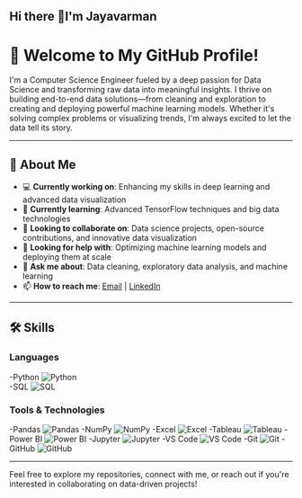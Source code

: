 ## Hi there 👋I'm Jayavarman

# 👋 Welcome to My GitHub Profile!

I'm a Computer Science Engineer fueled by a deep passion for Data Science and transforming raw data into meaningful insights. I thrive on building end-to-end data solutions—from cleaning and exploration to creating and deploying powerful machine learning models. Whether it's solving complex problems or visualizing trends, I'm always excited to let the data tell its story.

---

## 🚀 About Me
- 💻 **Currently working on**: Enhancing my skills in deep learning and advanced data visualization  
- 🌱 **Currently learning**: Advanced TensorFlow techniques and big data technologies  
- 👯 **Looking to collaborate on**: Data science projects, open-source contributions, and innovative data visualization  
- 🤔 **Looking for help with**: Optimizing machine learning models and deploying them at scale  
- 💬 **Ask me about**: Data cleaning, exploratory data analysis, and machine learning  
- 📫 **How to reach me**: [Email](mailto:jayavarman1207@gmail.com) | [LinkedIn](https://www.linkedin.com/in/jaya-varman-400627246/)  

---

## 🛠️ Skills

### Languages
-Python ![Python](https://img.shields.io/badge/Python-3776AB?style=flat&logo=python&logoColor=white)  
-SQL ![SQL](https://img.shields.io/badge/SQL-336791?style=flat&logo=postgresql&logoColor=white)

### Tools & Technologies
-Pandas ![Pandas](https://img.shields.io/badge/Pandas-150458?style=flat&logo=pandas&logoColor=white)
-NumPy ![NumPy](https://img.shields.io/badge/NumPy-013243?style=flat&logo=numpy&logoColor=white)
-Excel ![Excel](https://img.shields.io/badge/Excel-217346?style=flat&logo=microsoft-excel&logoColor=white)
-Tableau ![Tableau](https://img.shields.io/badge/Tableau-E97627?style=flat&logo=tableau&logoColor=white)
-Power BI ![Power BI](https://img.shields.io/badge/PowerBI-F2C811?style=flat&logo=powerbi&logoColor=black)
-Jupyter ![Jupyter](https://img.shields.io/badge/Jupyter-F37626?style=flat&logo=jupyter&logoColor=white)
-VS Code ![VS Code](https://img.shields.io/badge/VS%20Code-007ACC?style=flat&logo=visual-studio-code&logoColor=white)
-Git ![Git](https://img.shields.io/badge/Git-F05032?style=flat&logo=git&logoColor=white)
-GitHub ![GitHub](https://img.shields.io/badge/GitHub-181717?style=flat&logo=github&logoColor=white)

---

Feel free to explore my repositories, connect with me, or reach out if you're interested in collaborating on data-driven projects!


